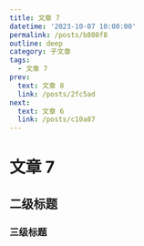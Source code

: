 ```yaml
---
title: 文章 7
datetime: '2023-10-07 10:00:00'
permalink: /posts/b808f8
outline: deep
category: 子文章
tags:
  - 文章 7
prev:
  text: 文章 8
  link: /posts/2fc5ad
next:
  text: 文章 6
  link: /posts/c10a87
---
```


# 文章 7

## 二级标题

### 三级标题
